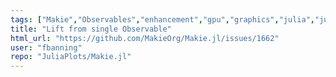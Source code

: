 ```yaml
---
tags: ["Makie","Observables","enhancement","gpu","graphics","julia","julia-language","plotting","visualization"]
title: "Lift from single Observable"
html_url: "https://github.com/MakieOrg/Makie.jl/issues/1662"
user: "fbanning"
repo: "JuliaPlots/Makie.jl"
---
```


